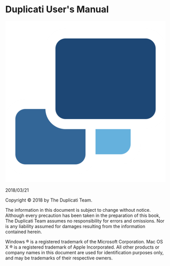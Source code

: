 ﻿
[//]: # (Homepage)

# Duplicati User's Manual

![](duplicatilogo.png)

  
2018/03/21  
  
  
  
  
  
  
Copyright © 2018 by The Duplicati Team.  

The information in this document is subject to change without notice. Although every precaution has been taken in the preparation of this book, The Duplicati Team assumes no responsibility for errors and omissions. Nor is any liability assumed for damages resulting from the information contained herein.

Windows ® is a registered trademark of the Microsoft Corporation. Mac OS X ® is a registered trademark of Apple Incorporated. All other products or company names in this document are used for identification purposes only, and may be trademarks of their respective owners.



